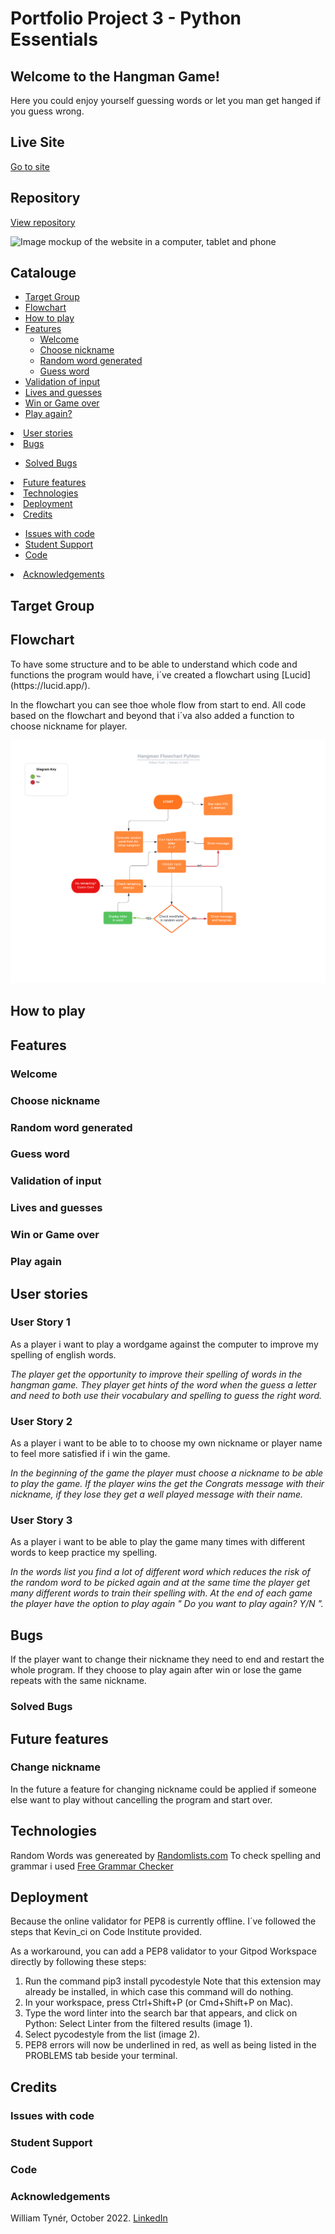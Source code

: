 # Portfolio Project 3 - Python Essentials
## Welcome to the Hangman Game!
Here you could enjoy yourself guessing words or let you man get hanged if you guess wrong.

## Live Site
[Go to site](#) 

## Repository
[View repository](#) 

![Image mockup of the website in a computer, tablet and phone](#)

## Catalouge
<ul>
<li><a href="#target-group">Target Group</a></li>
<li><a href="#flowchart">Flowchart</a>
<li><a href="#how-to-play">How to play</a>
<li><a href="#features">Features</a>
<ul>
<li><a href="#welcome">Welcome</a></li>
<li><a href="#choose-nickname">Choose nickname</a></li>
<li><a href="#random">Random word generated</a></li>
<li><a href="#guess-word">Guess word</a></li></ul>
<li><a href="#validation">Validation of input</a></li>
<li><a href="#lives-and-guess">Lives and guesses</a></li>
<li><a href="#win-or-game">Win or Game over</a></li>
<li><a href="#play-again">Play again?</a></li>
</ul>
<li><a href="#user-stories">User stories</a>
<li><a href="#bugs">Bugs</a></li>
<ul>
<li><a href="#solved-bugs">Solved Bugs</a></li>
</ul>
<li><a href="#future-features">Future features</a></li>
<li><a href="#technologies">Technologies</a></li>
<li><a href="#deployment">Deployment</a></li>
<li><a href="#credits">Credits</a></li>
<ul>
<li><a href="#code-issues">Issues with code</a></li>
<li><a href="#student-support">Student Support</a></li>
<li><a href="#code">Code</a></li></ul>
<li><a href="#acknowledgements">Acknowledgements</a></li></ul>
</li>
</ul>

<h2 id="target-group">Target Group</h2>

<h2 id="flowchart">Flowchart</h2> 
To have some structure and to be able to understand which code and functions the program would have, i´ve created a flowchart using [Lucid](https://lucid.app/).

In the flowchart you can see thoe whole flow from start to end. All code based on the flowchart and beyond that i´va also added a function to choose nickname for player.

![Flowchart image](assets/images/hangman_flowchart.png)


<h2 id="how-to-play">How to play</h2>

<h2 id="features">Features</h2>
<h3 id="welcome">Welcome</h3>
<h3 id="choose-nickname">Choose nickname</h3>
<h3 id="random">Random word generated</h3>
<h3 id="guess-word">Guess word</h3>
<h3 id="validation">Validation of input</h3>
<h3 id="lives-and-guess">Lives and guesses</h3>
<h3 id="win-or-game">Win or Game over</h3>
<h3 id="play-again">Play again</h3>

<h2 id="user-stories">User stories</h2>

### User Story 1
As a player i want to play a wordgame against the computer to improve my spelling of english words.

*The player get the opportunity to improve their spelling of words in the hangman game. They player get hints of the word when the guess a letter and need to both use their vocabulary and spelling to guess the right word.*


### User Story 2
As a player i want to be able to to choose my own nickname or player name to feel more satisfied if i win the game.

*In the beginning of the game the player must choose a nickname to be able to play the game. If the player wins the get the Congrats message with their nickname, if they lose they get a well played message with their name.*


### User Story 3
As a player i want to be able to play the game many times with different words to keep practice my spelling.

*In the words list you find a lot of different word which reduces the risk of the random word to be picked again and at the same time the player get many different words to train their spelling with. At the end of each game the player have the option to play again " Do you want to play again? Y/N ".*


<h2 id="bugs">Bugs</h2>
If the player want to change their nickname they need to end and restart the whole program. If they choose to play again after win or lose the game repeats with the same nickname.

<h3 id="solved-bugs">Solved Bugs</h3>

<h2 id="future-features">Future features</h2>

### Change nickname
In the future a feature for changing nickname could be applied if someone else want to play without cancelling the program and start over.
<h2 id="technologies">Technologies</h2>

Random Words was genereated by [Randomlists.com](https://www.randomlists.com/)
To check spelling and grammar i used [Free Grammar Checker](https://quillbot.com/grammar-check)

<h2 id="deployment">Deployment</h2>

Because the online validator for PEP8 is currently offline. I´ve followed the steps that Kevin_ci on Code Institute provided.

As a workaround, you can add a PEP8 validator to your Gitpod Workspace directly by following these steps:
1. Run the command pip3 install pycodestyle  Note that this extension may already be installed, in which case this command will do nothing.
2. In your workspace, press Ctrl+Shift+P (or Cmd+Shift+P on Mac).
3. Type the word linter into the search bar that appears, and click on Python: Select Linter from the filtered results (image 1).
4. Select pycodestyle from the list (image 2).
5. PEP8 errors will now be underlined in red, as well as being listed in the PROBLEMS tab beside your terminal.

<h2 id="credits">Credits</h2>
<h3 id="code-issues">Issues with code</h3>
<h3 id="student-support">Student Support</h3>
<h3 id="code">Code</h3>
<h3 id="acknowledgements">Acknowledgements</h3>


William Tynér, October 2022.
[LinkedIn](https://www.linkedin.com/in/williamtyner/)